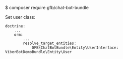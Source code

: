$ composer require gfb/chat-bot-bundle


Set user class:

    doctrine:
        ...
        orm:
            ...
            resolve_target_entities:
                GFB\ChatBotBundle\Entity\UserInterface: ViberBotDemoBundle\Entity\User

